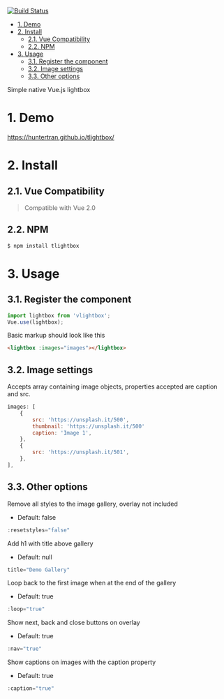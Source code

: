 [![Build Status](https://travis-ci.org/huntertran/tlightbox.svg?branch=master)](https://travis-ci.org/huntertran/tlightbox)

<!-- TOC -->

- [1. Demo](#1-demo)
- [2. Install](#2-install)
    - [2.1. Vue Compatibility](#21-vue-compatibility)
    - [2.2. NPM](#22-npm)
- [3. Usage](#3-usage)
    - [3.1. Register the component](#31-register-the-component)
    - [3.2. Image settings](#32-image-settings)
    - [3.3. Other options](#33-other-options)

<!-- /TOC -->


Simple native Vue.js lightbox

# 1. Demo
<a id="markdown-1-demo" name="1-demo"></a>
https://huntertran.github.io/tlightbox/

# 2. Install
<a id="markdown-2-install" name="2-install"></a>

## 2.1. Vue Compatibility
<a id="markdown-21-vue-compatibility" name="21-vue-compatibility"></a>
> Compatible with Vue 2.0

## 2.2. NPM
<a id="markdown-22-npm" name="22-npm"></a>
```bash
$ npm install tlightbox
```

# 3. Usage
<a id="markdown-3-usage" name="3-usage"></a>

## 3.1. Register the component
<a id="markdown-31-register-the-component" name="31-register-the-component"></a>

```js
import lightbox from 'vlightbox';
Vue.use(lightbox);
```

Basic markup should look like this

```html
<lightbox :images="images"></lightbox>
```

## 3.2. Image settings
<a id="markdown-32-image-settings" name="32-image-settings"></a>

Accepts array containing image objects, properties accepted are caption and src.

```js
images: [
    {
        src: 'https://unsplash.it/500',
        thumbnail: 'https://unsplash.it/500'
        caption: 'Image 1',
    },
    {
        src: 'https://unsplash.it/501',
    },
],
```

## 3.3. Other options
<a id="markdown-33-other-options" name="33-other-options"></a>

Remove all styles to the image gallery, overlay not included
- Default: false
```js
:resetstyles="false" 
```

Add h1 with title above gallery
- Default: null
```js
title="Demo Gallery" 
```

Loop back to the first image when at the end of the gallery
- Default: true
```js
:loop="true" 
```

Show next, back and close buttons on overlay
- Default: true
```js
:nav="true" 
```

Show captions on images with the caption property
- Default: true
```js
:caption="true"
```